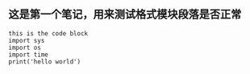 ## 这是第一个笔记，用来测试格式模块段落是否正常

```
this is the code block
import sys
import os
import time
print('hello world')
```